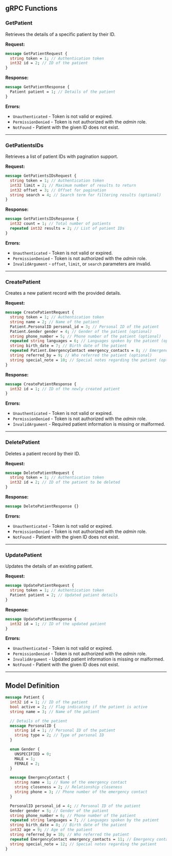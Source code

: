 ## gRPC Functions

### GetPatient

Retrieves the details of a specific patient by their ID.

**Request:**

```protobuf
message GetPatientRequest {
  string token = 1; // Authentication token
  int32 id = 2; // ID of the patient
}
```

**Response:**

```protobuf
message GetPatientResponse {
  Patient patient = 1; // Details of the patient
}
```

**Errors:**

- `Unauthenticated` - Token is not valid or expired.
- `PermissionDenied` - Token is not authorized with the *admin* role.
- `NotFound` - Patient with the given ID does not exist.

---

### GetPatientsIDs

Retrieves a list of patient IDs with pagination support.

**Request:**

```protobuf
message GetPatientsIDsRequest {
  string token = 1; // Authentication token
  int32 limit = 2; // Maximum number of results to return
  int32 offset = 3; // Offset for pagination
  string search = 4; // Search term for filtering results (optional)
}
```

**Response:**

```protobuf
message GetPatientsIDsResponse {
  int32 count = 1; // Total number of patients
  repeated int32 results = 2; // List of patient IDs
}
```

**Errors:**

- `Unauthenticated` - Token is not valid or expired.
- `PermissionDenied` - Token is not authorized with the *admin* role.
- `InvalidArgument` - `offset`, `limit`, or `search` parameters are invalid.

---

### CreatePatient

Creates a new patient record with the provided details.

**Request:**

```protobuf
message CreatePatientRequest {
  string token = 1; // Authentication token
  string name = 2; // Name of the patient
  Patient.PersonalID personal_id = 3; // Personal ID of the patient
  Patient.Gender gender = 4; // Gender of the patient (optional)
  string phone_number = 5; // Phone number of the patient (optional)
  repeated string languages = 6; // Languages spoken by the patient (optional)
  string birth_date = 7; // Birth date of the patient
  repeated Patient.EmergencyContact emergency_contacts = 8; // Emergency contacts of the patient (optional)
  string referred_by = 9; // Who referred the patient (optional)
  string special_note = 10; // Special notes regarding the patient (optional)
}
```

**Response:**

```protobuf
message CreatePatientResponse {
  int32 id = 1; // ID of the newly created patient
}
```

**Errors:**

- `Unauthenticated` - Token is not valid or expired.
- `PermissionDenied` - Token is not authorized with the *admin* role.
- `InvalidArgument` - Required patient information is missing or malformed.

---

### DeletePatient

Deletes a patient record by their ID.

**Request:**

```protobuf
message DeletePatientRequest {
  string token = 1; // Authentication token
  int32 id = 2; // ID of the patient to be deleted
}
```

**Response:**

```protobuf
message DeletePatientResponse {}
```

**Errors:**

- `Unauthenticated` - Token is not valid or expired.
- `PermissionDenied` - Token is not authorized with the *admin* role.
- `NotFound` - Patient with the given ID does not exist.

---

### UpdatePatient

Updates the details of an existing patient.

**Request:**

```protobuf
message UpdatePatientRequest {
  string token = 1; // Authentication token
  Patient patient = 2; // Updated patient details
}
```

**Response:**

```protobuf
message UpdatePatientResponse {
  int32 id = 1; // ID of the updated patient
}
```

**Errors:**

- `Unauthenticated` - Token is not valid or expired.
- `PermissionDenied` - Token is not authorized with the *admin* role.
- `InvalidArgument` - Updated patient information is missing or malformed.
- `NotFound` - Patient with the given ID does not exist.

---

## Model Definition

```protobuf
message Patient {
  int32 id = 1; // ID of the patient
  bool active = 2; // Flag indicating if the patient is active
  string name = 3; // Name of the patient

  // Details of the patient
  message PersonalID {
    string id = 1; // Personal ID of the patient
    string type = 2; // Type of personal ID
  }

  enum Gender {
    UNSPECIFIED = 0;
    MALE = 1;
    FEMALE = 2;
  }

  message EmergencyContact {
    string name = 1; // Name of the emergency contact
    string closeness = 2; // Relationship closeness
    string phone = 3; // Phone number of the emergency contact
  }

  PersonalID personal_id = 4; // Personal ID of the patient
  Gender gender = 5; // Gender of the patient
  string phone_number = 6; // Phone number of the patient
  repeated string languages = 7; // Languages spoken by the patient
  string birth_date = 8; // Birth date of the patient
  int32 age = 9; // Age of the patient
  string referred_by = 10; // Who referred the patient
  repeated EmergencyContact emergency_contacts = 11; // Emergency contacts of the patient
  string special_note = 12; // Special notes regarding the patient
}
```

